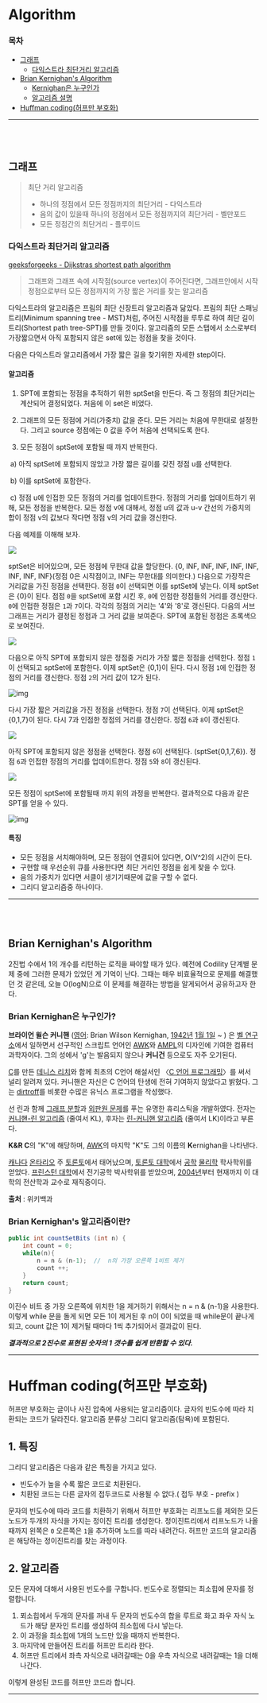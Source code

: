 # Algorithm

### 목차

- [그래프](#그래프)
  - [다익스트라 최단거리 알고리즘](#다익스트라_최단거리_알고리즘)
- [Brian Kernighan's Algorithm](#brian-kernighan's-algorithm)
  - [Kernighan은 누구인가](#brian-kernighan's-algorithm은-누구인가?)
  - [알고리즘 설명](#brian-kernighan's-알고리즘이란?)
- [Huffman coding(허프만 부호화)](#huffman_coding(허프만_부호화))  
  
  
------
<br>
<br>


## 그래프
> 최단 거리 알고리즘
> - 하나의 정점에서 모든 정점까지의 최단거리 - 다익스트라
> - 음의 값이 있을때 하나의 정점에서 모든 정점까지의 최단거리 - 벨만포드
> - 모든 정점간의 최단거리 - 플루이드


### 다익스트라 최단거리 알고리즘

[geeksforgeeks - Dijkstras shortest path algorithm](https://www.geeksforgeeks.org/dijkstras-shortest-path-algorithm-greedy-algo-7/)



> 그래프와 그래프 속에 시작점(source vertex)이 주어진다면, 그래프안에서 시작 정점으로부터 모든 정점까지의 가장 짧은 거리를 찾는 알고리즘

 다익스트라의 알고리즘은 프림의 최단 신장트리 알고리즘과 닮았다. 프림의 최단 스패닝트리(Minimum spanning tree - MST)처럼, 주어진 시작점을 루투로 하여 최단 길이 트리(Shortest path tree-SPT)를 만들 것이다. 알고리즘의 모든 스탭에서 소스로부터 가장짧으면서 아직 포함되지 않은 set에 있는 정점을 찾을 것이다.

 다음은 다익스트라 알고리즘에서 가장 짧은 길을 찾기위한 자세한 step이다. 



#### 알고리즘

1) SPT에 포함되는 정점을 추적하기 위한 sptSet을 만든다. 즉 그 정점의 최단거리는 계산되어 결정되었다. 처음에 이 set은 비었다.

2) 그래프의 모든 정점에 거리(가중치) 값을 준다. 모든 거리는 처음에 무한대로 설정한다. 그리고 source 정점에는 0 값을 주어 처음에 선택되도록 한다.

3) 모든 정점이 sptSet에 포함될 때 까지 반복한다.

​	a) 아직 sptSet에 포함되지 않았고 가장 짧은 길이를 갖진 정점 u를 선택한다.

​	b) 이를 sptSet에 포함한다.

​	c) 정점 u에 인접한 모든 정점의 거리를 업데이트한다. 정점의 거리를 업데이트하기 위해, 모든 정점을 반복한다. 모든 정점 v에 대해서, 정점 u의 값과 u-v 간선의 가중치의 합이 정점 v의 값보다 작다면 정점 v의 거리 값을 갱신한다.



다음 예제를 이해해 보자.

![](https://www.geeksforgeeks.org/wp-content/uploads/Fig-11.jpg)

 sptSet은 비어있으며, 모든 정점에 무한대 값을 할당한다. {0, INF, INF, INF, INF, INF, INF, INF, INF}(정점 0은 시작점이고, INF는 무한대를 의미한다.) 다음으로 가장작은 거리값을 가진 정점을 선택한다. 정점 `0`이 선택되면 이를 sptSet에 넣는다. 이제 sptSet은 {0}이 된다. 점점 `0`을 sptSet에 포함 시킨 후, `0`에 인점한 정점들의 거리를 갱신한다. `0`에 인접한 정점은 `1`과 `7`이다. 각각의 정점의 거리는 '4'와 '8'로 갱신된다. 다음의 서브그래프는 거리가 결정된 정점과 그 거리 값을 보여준다. SPT에 포함된 정점은 초록색으로 보여진다.

![](https://www.geeksforgeeks.org/wp-content/uploads/MST1.jpg)

다음으로 아직 SPT에 포함되지 않은 정점중 거리가 가장 짧은 정점을 선택한다. 정점 `1`이 선택되고 sptSet에 포함한다. 이제 sptSet은 {0,1}이 된다. 다시 정점 `1`에 인접한 정점의 거리를 갱신한다. 정점 `2`의 거리 값이 12가 된다.

![img](https://www.geeksforgeeks.org/wp-content/uploads/DIJ2.jpg)



 다시 가장 짧은 거리값을 가진 정점을 선택한다. 정점 `7`이 선택된다. 이제 sptSet은 {0,1,7}이 된다. 다시 7과 인점한 정점의 거리를 갱신한다. 정점 `6`과 `8`이 갱신된다.

![](https://www.geeksforgeeks.org/wp-content/uploads/DIJ3.jpg)

 아직 SPT에 포함되지 않은 정점을 선택한다. 정점 `6`이 선택된다. (sptSet{0,1,7,6}). 정점 `6`과 인접한 정점의 거리를 업데이트한다. 정점 `5`와 `8`이 갱신된다.

![](E:\AndroidStudioProjects\mustardcoupon\DIJ4.jpg)

모든 정점이 sptSet에 포함될때 까지 위의 과정을 반복한다. 결과적으로 다음과 같은 SPT를 얻을 수 있다.

![img](https://www.geeksforgeeks.org/wp-content/uploads/DIJ5.jpg)



#### 특징

- 모든 정점을 서치해야하며, 모든 정점이 연결되어 있다면, O(V^2)의 시간이 든다.
- 구현할 때 우선순위 큐를 사용한다면 최단 거리인 정점을 쉽게 찾을 수 있다.
- 음의 가중치가 있다면 서클이 생기기때문에 값을 구할 수 없다.
- 그리디 알고리즘중 하나이다.  
  
  
------  
<br>
<br>

## Brian Kernighan's Algorithm

2진법 수에서 1의 개수를 리턴하는 로직을 짜야할 때가 있다. 예전에 Codility 단계별 문제 중에 그러한 문제가 있었던 게 기억이 난다. 그때는 매우 비효율적으로 문제를 해결했던 것 같은데, 오늘 O(logN)으로 이 문제를 해결하는 방법을 알게되어서 공유하고자 한다. 

### Brian Kernighan은 누구인가?

**브라이언 윌슨 커니핸** ([영어](https://ko.wikipedia.org/wiki/%EC%98%81%EC%96%B4): Brian Wilson Kernighan, [1942년](https://ko.wikipedia.org/wiki/1942%EB%85%84) [1월 1일](https://ko.wikipedia.org/wiki/1%EC%9B%94_1%EC%9D%BC) ~ ) 은 [벨 연구소](https://ko.wikipedia.org/wiki/%EB%B2%A8_%EC%97%B0%EA%B5%AC%EC%86%8C)에서 일하면서 선구적인 스크립트 언어인 [AWK](https://ko.wikipedia.org/wiki/AWK)와 [AMPL](https://ko.wikipedia.org/w/index.php?title=AMPL&action=edit&redlink=1)의 디자인에 기여한 컴퓨터 과학자이다. 그의 성에서 'g'는 발음되지 않으나 **커니건** 등으로도 자주 오기된다.

[C](https://ko.wikipedia.org/wiki/C_(%ED%94%84%EB%A1%9C%EA%B7%B8%EB%9E%98%EB%B0%8D_%EC%96%B8%EC%96%B4))를 만든 [데니스 리치](https://ko.wikipedia.org/wiki/%EB%8D%B0%EB%8B%88%EC%8A%A4_%EB%A6%AC%EC%B9%98)와 함께 최초의 C언어 해설서인 〈[C 언어 프로그래밍](https://ko.wikipedia.org/w/index.php?title=C_(%ED%94%84%EB%A1%9C%EA%B7%B8%EB%9E%98%EB%B0%8D_%EC%96%B8%EC%96%B4)_(%EC%B1%85)&action=edit&redlink=1)〉를 써서 널리 알려져 있다. 커니핸은 자신은 C 언어의 탄생에 전혀 기여하지 않았다고 밝혔다. 그는 [dirtroff](https://ko.wikipedia.org/w/index.php?title=Dirtroff&action=edit&redlink=1)를 비롯한 수많은 유닉스 프로그램을 작성했다.

선 린과 함께 [그래프 분할](https://ko.wikipedia.org/wiki/%EA%B7%B8%EB%9E%98%ED%94%84_%EB%B6%84%ED%95%A0)과 [외판원 문제](https://ko.wikipedia.org/wiki/%EC%99%B8%ED%8C%90%EC%9B%90_%EB%AC%B8%EC%A0%9C)를 푸는 유명한 휴리스틱을 개발하였다. 전자는 [커니핸-린 알고리즘](https://ko.wikipedia.org/w/index.php?title=%EC%BB%A4%EB%8B%88%ED%95%B8-%EB%A6%B0_%EC%95%8C%EA%B3%A0%EB%A6%AC%EC%A6%98&action=edit&redlink=1) (줄여서 KL), 후자는 [린-커니핸 알고리즘](https://ko.wikipedia.org/w/index.php?title=%EB%A6%B0-%EC%BB%A4%EB%8B%88%ED%95%B8_%EC%95%8C%EA%B3%A0%EB%A6%AC%EC%A6%98&action=edit&redlink=1) (줄여서 LK)이라고 부른다.

**K&R C**의 "K"에 해당하며, [AWK](https://ko.wikipedia.org/wiki/AWK)의 마지막 "K"도 그의 이름의 **K**ernighan을 나타낸다.

[캐나다](https://ko.wikipedia.org/wiki/%EC%BA%90%EB%82%98%EB%8B%A4) [온타리오](https://ko.wikipedia.org/wiki/%EC%98%A8%ED%83%80%EB%A6%AC%EC%98%A4) 주 [토론토](https://ko.wikipedia.org/wiki/%ED%86%A0%EB%A1%A0%ED%86%A0)에서 태어났으며, [토론토 대학](https://ko.wikipedia.org/wiki/%ED%86%A0%EB%A1%A0%ED%86%A0_%EB%8C%80%ED%95%99)에서 [공학](https://ko.wikipedia.org/wiki/%EA%B3%B5%ED%95%99) [물리학](https://ko.wikipedia.org/wiki/%EB%AC%BC%EB%A6%AC%ED%95%99) 학사학위를 얻었다. [프린스턴 대학](https://ko.wikipedia.org/wiki/%ED%94%84%EB%A6%B0%EC%8A%A4%ED%84%B4_%EB%8C%80%ED%95%99)에서 전기공학 박사학위를 받았으며, [2004년](https://ko.wikipedia.org/wiki/2004%EB%85%84)부터 현재까지 이 대학의 전산학과 교수로 재직중이다.



**출처** : 위키백과



### Brian Kernighan's 알고리즘이란?

```java
public int countSetBits (int n) {
    int count = 0;
    while(n){
        n = n & (n-1);  //  n의 가장 오른쪽 1비트 제거
        count ++;
    }
    return count;
}
```

이진수 비트 중 가장 오른쪽에 위치한 1을 제거하기 위해서는 n = n & (n-1)을 사용한다. 이렇게 while 문을 돌게 되면 모든 1이 제거된 후 n이 0이 되었을 때 while문이 끝나게 되고, count 값은 1이 제거될 때마다 1씩 추가되어서 결과값이 된다.

***결과적으로 2진수로 표현된 숫자의 1 갯수를 쉽게 반환할 수 있다.***



---





# Huffman coding(허프만 부호화)

 허프만 부호화는 글이나 사진 압축에 사용되는 알고리즘이다. 글자의 빈도수에 따라 치환되는 코드가 달라진다. 알고리즘 분류상 그리디 알고리즘(탐욕)에 포함된다.



## 1. 특징

그리디 알고리즘은 다음과 같은 특징을 가지고 있다.

- 빈도수가 높을 수록 짧은 코드로 치환된다.
- 치환된 코드는 다른 글자의 접두코드로 사용될 수 없다.( 접두 부호 - prefix )  

문자의 빈도수에 따라 코드를 치환하기 위해서 허프만 부호화는 리프노드를 제외한 모든 노드가 두개의 자식을 가지는 정이진 트리를 생성한다. 정이진트리에서 리프노드가 나올때까지 왼쪽은 `0` 오른쪽은 `1`을 추가하며 노드를 따라 내려간다. 허프만 코드의 알고리즘은 해당하는 정이진트리를 찾는 과정이다.



## 2. 알고리즘

 모든 문자에 대해서 사용된 빈도수를 구합니다.  빈도수로 정렬되는 최소힙에 문자를 정렬합니다.

1. 푀소힙에서 두개의 문자를 꺼내 두 문자의 빈도수의 합을 루트로 화고 좌우 자식 노드가 해당 문자인 트리를 생성하여 최소힙에 다시 넣는다.
2. 이 과정을 최소힙에 1개의 노드만 있을 때까지 반복한다.
3. 마지막에 만들어진 트리를 허프만 트리라 한다.
4. 허프만 트리에서 좌측 자식으로 내려갈때는 0을 우측 자식으로 내려갈때는 1을 더해 나간다.

이렇게 완성된 코드를 허프만 코드라 합니다.



---

